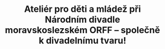 ---
id: 0b16f005-f49b-4f7a-9d48-1c39df788406
title: Ateliér pro děti a mládež při Národním divadle moravskoslezském ORFF – společně k divadelnímu tvaru!
price: 24
year: 2014
description: Projekt navazuje na dvouletou úspěšnou spolupráci Nadačního fondu s Ateliériem, která napomohla k samotnému vzniku organizace a k nastartování systematického interaktivního vzdělávání v oblasti divadla pro studenty základních i středních škol celého Ostravska. V tomto projektu si budou moct studenti poprvé vyzkoušet nikoliv jen jednorázovou, ale i dlouhodobější spolupráci s divadelními lektory, z které vznikne nový divadelní tvar.
kouskovani: false
locationName: undefined
position:
  lng: 18.2882095846894
  lat: 49.836203321232034
---